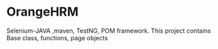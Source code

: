 # OrangeHRM
Selenium-JAVA ,maven, TestNG, POM framework. This project contains Base class, functions, page objects
